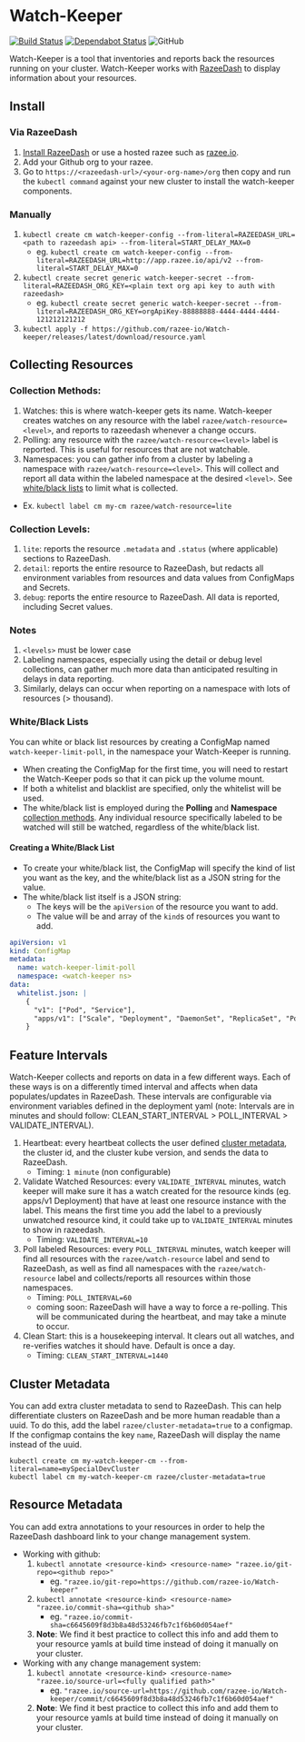 # Watch-Keeper

[![Build Status](https://travis-ci.com/razee-io/Watch-keeper.svg?branch=master)](https://travis-ci.com/razee-io/Watch-keeper)
[![Dependabot Status](https://api.dependabot.com/badges/status?host=github&repo=razee-io/razeedeploy-core)](https://dependabot.com)
![GitHub](https://img.shields.io/github/license/razee-io/Watch-keeper.svg?color=success)

Watch-Keeper is a tool that inventories and reports back the resources running on your cluster. Watch-Keeper works with [RazeeDash](https://github.com/razee-io/Razeedash) to display information about your resources.

## Install

### Via RazeeDash

1. [Install RazeeDash](https://github.com/razee-io/Razee#step-1-install-razee) or use a hosted razee such as [razee.io](https://app.razee.io).
1. Add your Github org to your razee.
1. Go to `https://<razeedash-url>/<your-org-name>/org` then copy and run the `kubectl command` against your new cluster to install the watch-keeper components.

### Manually

1. `kubectl create cm watch-keeper-config --from-literal=RAZEEDASH_URL=<path to razeedash api> --from-literal=START_DELAY_MAX=0`
    - eg. `kubectl create cm watch-keeper-config --from-literal=RAZEEDASH_URL=http://app.razee.io/api/v2 --from-literal=START_DELAY_MAX=0`
1. `kubectl create secret generic watch-keeper-secret --from-literal=RAZEEDASH_ORG_KEY=<plain text org api key to auth with razeedash>`
    - eg. `kubectl create secret generic watch-keeper-secret --from-literal=RAZEEDASH_ORG_KEY=orgApiKey-88888888-4444-4444-4444-121212121212`
1. `kubectl apply -f https://github.com/razee-io/Watch-keeper/releases/latest/download/resource.yaml`

## Collecting Resources

### Collection Methods:

1. Watches: this is where watch-keeper gets its name. Watch-keeper creates watches on any resource with the label `razee/watch-resource=<level>`, and reports to razeedash whenever a change occurs.
1. Polling: any resource with the `razee/watch-resource=<level>` label is reported. This is useful for resources that are not watchable.
1. Namespaces: you can gather info from a cluster by labeling a namespace with `razee/watch-resource=<level>`. This will collect and report all data within the labeled namespace at the desired `<level>`. See [white/black lists](#whiteblack-lists) to limit what is collected.

- Ex. `kubectl label cm my-cm razee/watch-resource=lite`

### Collection Levels:

1. `lite`: reports the resource `.metadata` and `.status` (where applicable) sections to RazeeDash.
1. `detail`: reports the entire resource to RazeeDash, but redacts all environment variables from resources and data values from ConfigMaps and Secrets.
1. `debug`: reports the entire resource to RazeeDash. All data is reported, including Secret values.

### Notes

1. `<levels>` must be lower case
1. Labeling namespaces, especially using the detail or debug level collections, can gather much more data than anticipated resulting in delays in data reporting.
1. Similarly,  delays can occur when reporting on a namespace with lots of resources (> thousand).

### White/Black Lists

You can white or black list resources by creating a ConfigMap named
`watch-keeper-limit-poll`, in the namespace your Watch-Keeper is running.

- When creating the ConfigMap for the first time, you will need to restart the
Watch-Keeper pods so that it can pick up the volume mount.
- If both a whitelist and blacklist are specified, only the whitelist will be used.
- The white/black list is employed during the **Polling** and **Namespace**
[collection methods](#Collection-Methods). Any individual resource specifically
labeled to be watched will still be watched, regardless of the white/black list.

#### Creating a White/Black List

- To create your white/black list, the ConfigMap will specify the kind of list
you want as the key, and the white/black list as a JSON string for the value.
- The white/black list itself is a JSON string:
  - The keys will be the `apiVersion` of the resource you want to add.
  - The value will be and array of the `kind`s of resources you want to add.

```yaml
apiVersion: v1
kind: ConfigMap
metadata:
  name: watch-keeper-limit-poll
  namespace: <watch-keeper ns>
data:
  whitelist.json: |
    {
      "v1": ["Pod", "Service"],
      "apps/v1": ["Scale", "Deployment", "DaemonSet", "ReplicaSet", "Pod"]
    }
```

## Feature Intervals

Watch-Keeper collects and reports on data in a few different ways. Each of these ways is on a differently timed interval and affects when data populates/updates in RazeeDash. These intervals are configurable via environment variables defined in the deployment yaml (note: Intervals are in minutes and should follow: CLEAN_START_INTERVAL > POLL_INTERVAL > VALIDATE_INTERVAL).

1. Heartbeat: every heartbeat collects the user defined [cluster metadata](#cluster-metadata), the cluster id, and the cluster kube version, and sends the data to RazeeDash.
    - Timing: `1 minute` (non configurable)
1. Validate Watched Resources:  every `VALIDATE_INTERVAL` minutes, watch keeper will make sure it has a watch created for the resource kinds (eg. apps/v1 Deployment) that have at least one resource instance with the label. This means the first time you add the label to a previously unwatched resource kind, it could take up to `VALIDATE_INTERVAL` minutes to show in razeedash.
    - Timing: `VALIDATE_INTERVAL=10`
1. Poll labeled Resources: every `POLL_INTERVAL` minutes, watch keeper will find all resources with the `razee/watch-resource` label and send to RazeeDash, as well as find all namespaces with the `razee/watch-resource` label and collects/reports all resources within those namespaces.
    - Timing: `POLL_INTERVAL=60`
    - coming soon: RazeeDash will have a way to force a re-polling. This will be communicated during the heartbeat, and may take a minute to occur.
1. Clean Start: this is a housekeeping interval. It clears out all watches, and re-verifies watches it should have. Default is once a day.
    - Timing: `CLEAN_START_INTERVAL=1440`

## Cluster Metadata

You can add extra cluster metadata to send to RazeeDash. This can help differentiate clusters on RazeeDash and be more human readable than a uuid. To do this, add the label `razee/cluster-metadata=true` to a configmap. If the configmap contains the key `name`, RazeeDash will display the name instead of the uuid.

```shell
kubectl create cm my-watch-keeper-cm --from-literal=name=mySpecialDevCluster
kubectl label cm my-watch-keeper-cm razee/cluster-metadata=true
```

## Resource Metadata

You can add extra annotations to your resources in order to help the RazeeDash dashboard link to your change management system.

- Working with github:
  1. `kubectl annotate <resource-kind> <resource-name> "razee.io/git-repo=<github repo>"`
      - eg. `"razee.io/git-repo=https://github.com/razee-io/Watch-keeper"`
  1. `kubectl annotate <resource-kind> <resource-name> "razee.io/commit-sha=<github sha>"`
      - eg. `"razee.io/commit-sha=c6645609f8d3b8a48d53246fb7c1f6b60d054aef"`
  1. **Note**: We find it best practice to collect this info and add them to your resource yamls at build time instead of doing it manually on your cluster.
- Working with any change management system:
  1. `kubectl annotate <resource-kind> <resource-name> "razee.io/source-url=<fully qualified path>"`
      - eg. `"razee.io/source-url=https://github.com/razee-io/Watch-keeper/commit/c6645609f8d3b8a48d53246fb7c1f6b60d054aef"`
  1. **Note**: We find it best practice to collect this info and add them to your resource yamls at build time instead of doing it manually on your cluster.
